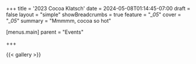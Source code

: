 +++
title = '2023 Cocoa Klatsch'
date = 2024-05-08T01:14:45-07:00
draft = false
layout = "simple"
showBreadcrumbs = true
feature = "*_05*"
cover = "*_05*"
summary = "Mmmmm, cocoa so hot"

[menus.main]
    parent = "Events"

+++

 {{< gallery >}}
